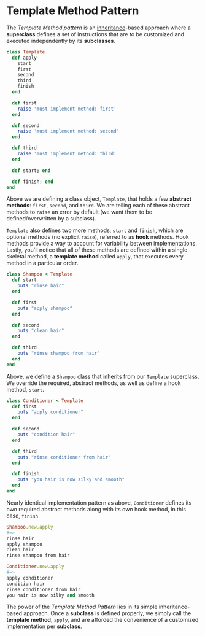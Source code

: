 Template Method Pattern
=======================

The *Template Method pattern* is an [inheritance](/concepts/inheritance-vs-composition.md#inheritance)-based approach where a **superclass** defines a set of instructions that are to be customized and executed independently by its **subclasses**.

```ruby
class Template
  def apply
    start
    first
    second
    third
    finish
  end

  def first
    raise 'must implement method: first'
  end

  def second
    raise 'must implement method: second'
  end

  def third
    raise 'must implement method: third'
  end

  def start; end

  def finish; end
end
```

Above we are defining a class object, `Template`, that holds a few **abstract methods**: `first`, `second`, and `third`. We are telling each of these abstract methods to `raise` an error by default (we want them to be defined/overwritten by a subclass).

`Template` also defines two more methods, `start` and `finish`, which are optional methods (no explicit `raise`), referred to as **hook** methods. Hook methods provide a way to account for variability between implementations. Lastly, you'll notice that all of these methods are defined within a single skeletal method, a **template method** called `apply`, that executes every method in a particular order.

```ruby
class Shampoo < Template
  def start
    puts "rinse hair"
  end

  def first
    puts "apply shampoo"
  end

  def second
    puts "clean hair"
  end

  def third
    puts "rinse shampoo from hair"
  end
end
```

Above, we define a `Shampoo` class that inherits from our `Template` superclass. We override the required, abstract methods, as well as define a hook method, `start`.

```ruby
class Conditioner < Template
  def first
    puts "apply conditioner"
  end

  def second
    puts "condition hair"
  end

  def third
    puts "rinse conditioner from hair"
  end

  def finish
    puts "you hair is now silky and smooth"
  end
end
```

Nearly identical implementation pattern as above, `Conditioner` defines its own required abstract methods along with its own hook method, in this case, `finish`

```ruby
Shampoo.new.apply
#=>
rinse hair
apply shampoo
clean hair
rinse shampoo from hair

Conditioner.new.apply
#=>
apply conditioner
condition hair
rinse conditioner from hair
you hair is now silky and smooth
```

The power of the *Template Method Pattern* lies in its simple inheritance-based approach. Once a **subclass** is defined properly, we simply call the **template method**, `apply`, and are afforded the convenience of a customized implementation per **subclass**.
